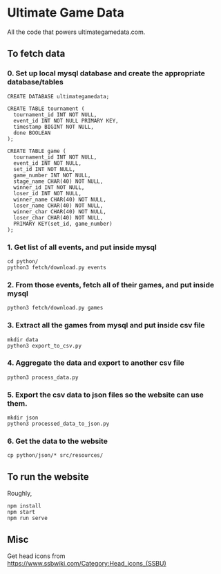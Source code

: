 # Ultimate Game Data
All the code that powers ultimategamedata.com.

## To fetch data

### 0. Set up local mysql database and create the appropriate database/tables
```
CREATE DATABASE ultimategamedata;

CREATE TABLE tournament (
  tournament_id INT NOT NULL,
  event_id INT NOT NULL PRIMARY KEY,
  timestamp BIGINT NOT NULL,
  done BOOLEAN
);

CREATE TABLE game (
  tournament_id INT NOT NULL,
  event_id INT NOT NULL,
  set_id INT NOT NULL,
  game_number INT NOT NULL,
  stage_name CHAR(40) NOT NULL,
  winner_id INT NOT NULL,
  loser_id INT NOT NULL,
  winner_name CHAR(40) NOT NULL,
  loser_name CHAR(40) NOT NULL,
  winner_char CHAR(40) NOT NULL,
  loser_char CHAR(40) NOT NULL,
  PRIMARY KEY(set_id, game_number)
);
```

### 1. Get list of all events, and put inside mysql
```
cd python/
python3 fetch/download.py events
```

### 2. From those events, fetch all of their games, and put inside mysql
```
python3 fetch/download.py games
```

### 3. Extract all the games from mysql and put inside csv file
```
mkdir data
python3 export_to_csv.py
```

### 4. Aggregate the data and export to another csv file
```
python3 process_data.py
```

### 5. Export the csv data to json files so the website can use them.
```
mkdir json
python3 processed_data_to_json.py
```

### 6. Get the data to the website
```
cp python/json/* src/resources/
```

## To run the website
Roughly,
```
npm install
npm start
npm run serve
```

## Misc
Get head icons from https://www.ssbwiki.com/Category:Head_icons_(SSBU)
